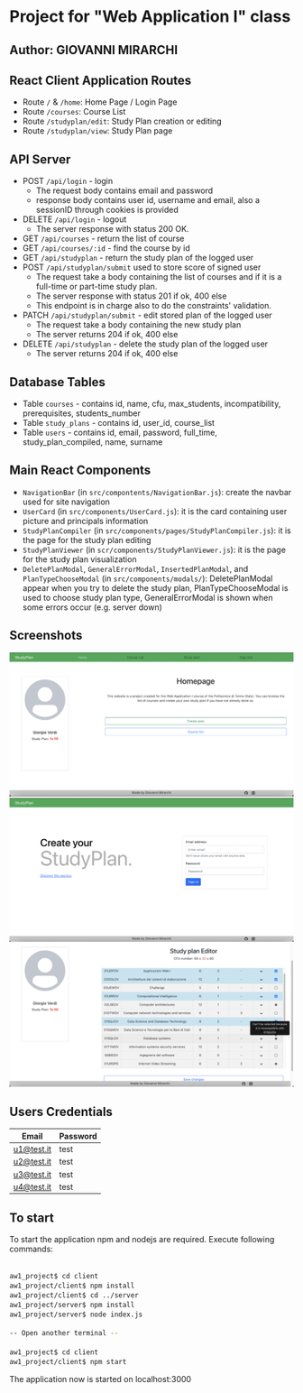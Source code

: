 # Project for "Web Application I" class

## Author: GIOVANNI MIRARCHI

## React Client Application Routes

- Route  `/` & `/home`: Home Page / Login Page
- Route  `/courses`: Course List
- Route  `/studyplan/edit`: Study Plan creation or editing
- Route  `/studyplan/view`: Study Plan page

## API Server

- POST `/api/login` - login
    - The request body contains email and password
    - response body contains user id, username and email, also a sessionID through cookies is provided
- DELETE `/api/login` - logout
  - The server response with status 200 OK.
- GET `/api/courses` - return the list of course
- GET `/api/courses/:id` - find the course by id
- GET `/api/studyplan` - return the study plan of the logged user
- POST `/api/studyplan/submit` used to store score of signed user
    - The request take a body containing the list of courses and if it is a full-time or part-time study plan.
    - The server response with status 201 if ok, 400 else
    - This endpoint is in charge also to do the constraints' validation.
- PATCH `/api/studyplan/submit` - edit stored plan of the logged user
  - The request take a body containing the new study plan
  - The server returns 204 if ok, 400 else
- DELETE `/api/studyplan` - delete the study plan of the logged user
    - The server returns 204 if ok, 400 else


## Database Tables

- Table `courses` - contains id, name, cfu, max_students, incompatibility, prerequisites, students_number 
- Table `study_plans` - contains id, user_id, course_list
- Table `users` - contains id, email, password, full_time, study_plan_compiled, name, surname

## Main React Components

- `NavigationBar` (in `src/compontents/NavigationBar.js`): create the navbar used for site navigation
- `UserCard` (in `src/components/UserCard.js`): it is the card containing user picture and principals information
- `StudyPlanCompiler` (in `src/components/pages/StudyPlanCompiler.js`): it is the page for the study plan editing
- `StudyPlanViewer` (in `scr/components/StudyPlanViewer.js`): it is the page for the study plan visualization
- `DeletePlanModal`, `GeneralErrorModal`, `InsertedPlanModal`, and `PlanTypeChooseModal` (in `src/components/modals/`): DeletePlanModal appear when you try to delete the study plan, PlanTypeChooseModal is used to choose study plan type, GeneralErrorModal is shown when some errors occur (e.g. server down)

## Screenshots

![Screenshot](./screenshots/homepage_loggedin.png)
![Screenshot](./screenshots/homepage_loggedout.png)
![Screenshot](./screenshots/studyplan_creation.png)

## Users Credentials

| Email      | Password |
|------------|----------|
| u1@test.it | test     |
| u2@test.it | test     |
| u3@test.it | test     |
| u4@test.it | test     |



## To start

To start the application npm and nodejs are required.
Execute following commands:

```bash

aw1_project$ cd client
aw1_project/client$ npm install
aw1_project/client$ cd ../server
aw1_project/server$ npm install
aw1_project/server$ node index.js

-- Open another terminal --

aw1_project$ cd client
aw1_project/client$ npm start

```

The application now is started on localhost:3000
